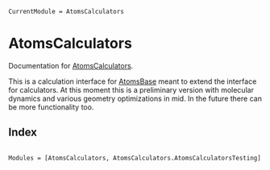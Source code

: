 ```@meta
CurrentModule = AtomsCalculators
```

# AtomsCalculators

Documentation for [AtomsCalculators](https://github.com/JuliaMolSim/AtomsCalculators.jl).

This is a calculation interface for [AtomsBase](https://github.com/JuliaMolSim/AtomsBase.jl) meant to extend the interface for calculators.
At this moment this is a preliminary version with molecular dynamics and various geometry optimizations
in mid. In the future there can be more functionality too.


## Index

```@index
```

```@autodocs
Modules = [AtomsCalculators, AtomsCalculators.AtomsCalculatorsTesting]
```